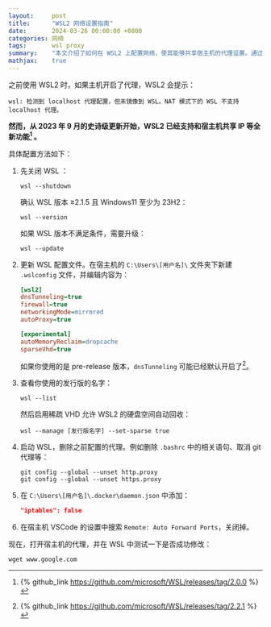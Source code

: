 ```yaml
---
layout:     post
title:      "WSL2 网络设置指南"
date:       2024-03-26 00:00:00 +0800
categories: 网络
tags:       wsl proxy
summary:    "本文介绍了如何在 WSL2 上配置网络，使其能够共享宿主机的代理设置。通过修改 .wslconfig 文件和相关设置，实现了 WSL2 与宿主机的网络同步。"
mathjax:    true
---
```


之前使用 WSL2 时，如果主机开启了代理，WSL2 会提示：

```plaintext
wsl: 检测到 localhost 代理配置，但未镜像到 WSL。NAT 模式下的 WSL 不支持 localhost 代理。
```

**然而，从 2023 年 9 月的史诗级更新开始，WSL2 已经支持和宿主机共享 IP 等全新功能[^1] 。**

具体配置方法如下：

1. 先关闭 WSL ：

   ```shell
   wsl --shutdown
   ```

   确认 WSL 版本 ≥2.1.5 且 Windows11 至少为 23H2：

   ```shell
   wsl --version
   ```

   如果 WSL 版本不满足条件，需要升级：

   ```shell
   wsl --update
   ```

2. 更新 WSL 配置文件。在宿主机的 `C:\Users\[用户名]\` 文件夹下新建 `.wslconfig` 文件，并编辑内容为：

   ```ini
   [wsl2]
   dnsTunneling=true
   firewall=true
   networkingMode=mirrored
   autoProxy=true
   
   [experimental]
   autoMemoryReclaim=dropcache
   sparseVhd=true
   ```

   如果你使用的是 pre-release 版本，`dnsTunneling` 可能已经默认开启了[^2]。

3. 查看你使用的发行版的名字：

   ```shell
   wsl --list
   ```

   然后启用稀疏 VHD 允许 WSL2 的硬盘空间自动回收：

   ```shell
   wsl --manage [发行版名字] --set-sparse true
   ```

4. 启动 WSL，删除之前配置的代理。例如删除 `.bashrc` 中的相关语句、取消 git 代理等：

   ```shell
   git config --global --unset http.proxy
   git config --global --unset https.proxy
   ```

5. 在 `C:\Users\[用户名]\.docker\daemon.json` 中添加：

   ```json
   "iptables": false
   ```

6. 在宿主机 VSCode 的设置中搜索 `Remote: Auto Forward Ports`，关闭掉。

现在，打开宿主机的代理，并在 WSL 中测试一下是否成功修改：

```shell
wget www.google.com
```

[^1]: {% github_link https://github.com/microsoft/WSL/releases/tag/2.0.0 %}
[^2]: {% github_link https://github.com/microsoft/WSL/releases/tag/2.2.1 %}
